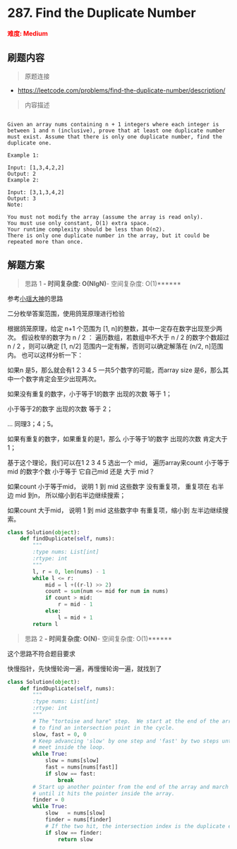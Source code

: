 # 287. Find the Duplicate Number

**<font color=red>难度: Medium</font>**

## 刷题内容

> 原题连接

* https://leetcode.com/problems/find-the-duplicate-number/description/

> 内容描述

```

Given an array nums containing n + 1 integers where each integer is between 1 and n (inclusive), prove that at least one duplicate number must exist. Assume that there is only one duplicate number, find the duplicate one.

Example 1:

Input: [1,3,4,2,2]
Output: 2
Example 2:

Input: [3,1,3,4,2]
Output: 3
Note:

You must not modify the array (assume the array is read only).
You must use only constant, O(1) extra space.
Your runtime complexity should be less than O(n2).
There is only one duplicate number in the array, but it could be repeated more than once.
```

## 解题方案

> 思路 1
******- 时间复杂度: O(NlgN)******- 空间复杂度: O(1)******

参考[小瑶大神](https://github.com/apachecn/LeetCode/blob/master/docs/Leetcode_Solutions/287._Find_the_Duplicate_Number.ipynb
)的思路

二分枚举答案范围，使用鸽笼原理进行检验

根据鸽笼原理，给定 n+1 个范围为 [1, n]的整数，其中一定存在数字出现至少两次。
假设枚举的数字为 n / 2 ：
遍历数组，若数组中不大于 n / 2 的数字个数超过 n / 2 ，则可以确定 [1, n/2] 范围内一定有解，否则可以确定解落在 (n/2, n]范围内。
也可以这样分析一下：


如果n 是5，那么就会有1 2 3 4 5 一共5个数字的可能，而array size 是6，那么其中一个数字肯定会至少出现两次。

如果没有重复的数字，小于等于1的数字 出现的次数 等于 1；

小于等于2的数字 出现的次数 等于 2；

... 同理3；4；5。

如果有重复的数字，如果重复的是1，那么 小于等于1的数字 出现的次数 肯定大于1；

基于这个理论，我们可以在1 2 3 4 5 选出一个 mid， 遍历array来count 小于等于mid 的数字个数 小于等于 它自己mid 还是 大于 mid？

如果count 小于等于mid， 说明 1 到 mid 这些数字 没有重复项， 重复项在 右半边 mid 到n， 所以缩小到右半边继续搜索；

如果count 大于mid， 说明  1 到 mid 这些数字中 有重复项，缩小到 左半边继续搜索。

```python
class Solution(object):
    def findDuplicate(self, nums):
        """
        :type nums: List[int]
        :rtype: int
        """
        l, r = 0, len(nums) - 1
        while l <= r:
            mid = l +((r-l) >> 2)
            count = sum(num <= mid for num in nums)
            if count > mid:
                r = mid - 1
            else:
                l = mid + 1
        return l
```


> 思路 2
******- 时间复杂度: O(N)******- 空间复杂度: O(1)******

这个思路不符合题目要求

快慢指针，先快慢轮询一遍，再慢慢轮询一遍，就找到了
```python
class Solution(object):
    def findDuplicate(self, nums):
        """
        :type nums: List[int]
        :rtype: int
        """
        # The "tortoise and hare" step.  We start at the end of the array and try
        # to find an intersection point in the cycle.
        slow, fast = 0, 0
        # Keep advancing 'slow' by one step and 'fast' by two steps until they
        # meet inside the loop.
        while True:
            slow = nums[slow]
            fast = nums[nums[fast]]
            if slow == fast:
                break
        # Start up another pointer from the end of the array and march it forward
        # until it hits the pointer inside the array.
        finder = 0
        while True:
            slow   = nums[slow]
            finder = nums[finder]
            # If the two hit, the intersection index is the duplicate element.
            if slow == finder:
                return slow
```
